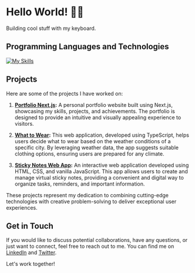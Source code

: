 # Hello World! 👋🏻
 Building cool stuff with my keyboard.

 ## Programming Languages and Technologies
 [![My Skills](https://skillicons.dev/icons?i=html,css,js,react,nextjs,py)](https://skillicons.dev)

## Projects
Here are some of the projects I have worked on:

1. **[Portfolio Next.js](https://github.com/FreitasGilberto/portfolio-next):** A personal portfolio website built using Next.js, showcasing my skills, projects, and achievements. The portfolio is designed to provide an intuitive and visually appealing experience to visitors.

2. **[What to Wear](https://github.com/FreitasGilberto/what-to-wear):** This web application, developed using TypeScript, helps users decide what to wear based on the weather conditions of a specific city. By leveraging weather data, the app suggests suitable clothing options, ensuring users are prepared for any climate.

3. **[Sticky Notes Web App](https://github.com/FreitasGilberto/sticky-notes):** An interactive web application developed using HTML, CSS, and vanilla JavaScript. This app allows users to create and manage virtual sticky notes, providing a convenient and digital way to organize tasks, reminders, and important information.

These projects represent my dedication to combining cutting-edge technologies with creative problem-solving to deliver exceptional user experiences.

## Get in Touch
If you would like to discuss potential collaborations, have any questions, or just want to connect, feel free to reach out to me. You can find me on [LinkedIn](https://www.linkedin.com/in/gilberto-freitas/) and [Twitter](https://twitter.com/freitasbernaez).

Let's work together!
